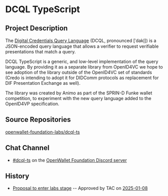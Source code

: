 # DCQL TypeScript

## Project Description
The [Digital Credentials Query Language](https://openid.net/specs/openid-4-verifiable-presentations-1_0-23.html#name-digital-credentials-query-l) (DCQL, pronounced [ˈdakl̩]) is a JSON-encoded query language that allows a verifier to request verifiable presentations that match a query.

DCQL TypeScript is a generic, and low-level implementation of the query language. By providing it as a separate library from OpenID4VC we hope to see adoption of the library outside of the OpenID4VC set of standards (Credo is intending to adopt it for DIDComm protocols as replacement for DIF Presentation Exchange as well).

The library was created by Animo as part of the SPRIN-D Funke wallet competition, to experiment with the new query language added to the OpenID4VP specification.

## Source Repositories
[openwallet-foundation-labs/dcql-ts](https://github.com/openwallet-foundation-labs/dcql-ts)

## Chat Channel
- [#dcql-ts](https://discord.com/channels/1022962884864643214/1326615136865095731) on the [OpenWallet Foundation Discord server](https://discord.gg/openwalletfoundation)

## History
- [Proposal to enter labs stage](https://github.com/openwallet-foundation/project-proposals/blob/936bdf2ea3ae61371ef93b234c59ee54272e4a94/projects/dcql-ts.md) -- Approved by TAC on [2025-01-08](../meetings/2025/2025-01-08.md)
